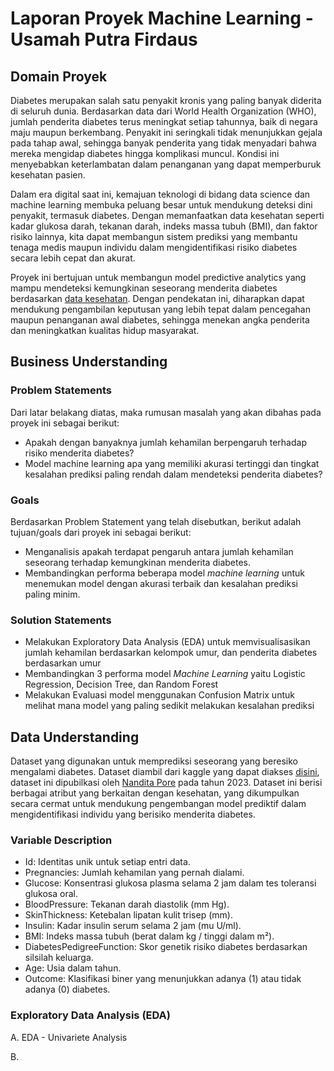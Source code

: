 # **Laporan Proyek Machine Learning - Usamah Putra Firdaus**

## **Domain Proyek**

Diabetes merupakan salah satu penyakit kronis yang paling banyak diderita di seluruh dunia. Berdasarkan data dari World Health Organization (WHO), jumlah penderita diabetes terus meningkat setiap tahunnya, baik di negara maju maupun berkembang. Penyakit ini seringkali tidak menunjukkan gejala pada tahap awal, sehingga banyak penderita yang tidak menyadari bahwa mereka mengidap diabetes hingga komplikasi muncul. Kondisi ini menyebabkan keterlambatan dalam penanganan yang dapat memperburuk kesehatan pasien.

Dalam era digital saat ini, kemajuan teknologi di bidang data science dan machine learning membuka peluang besar untuk mendukung deteksi dini penyakit, termasuk diabetes. Dengan memanfaatkan data kesehatan seperti kadar glukosa darah, tekanan darah, indeks massa tubuh (BMI), dan faktor risiko lainnya, kita dapat membangun sistem prediksi yang membantu tenaga medis maupun individu dalam mengidentifikasi risiko diabetes secara lebih cepat dan akurat.

Proyek ini bertujuan untuk membangun model predictive analytics yang mampu mendeteksi kemungkinan seseorang menderita diabetes berdasarkan [data kesehatan](https://www.kaggle.com/datasets/nanditapore/healthcare-diabetes). Dengan pendekatan ini, diharapkan dapat mendukung pengambilan keputusan yang lebih tepat dalam pencegahan maupun penanganan awal diabetes, sehingga menekan angka penderita dan meningkatkan kualitas hidup masyarakat.

## Business Understanding
### Problem Statements
Dari latar belakang diatas, maka rumusan masalah yang akan dibahas pada proyek ini sebagai berikut:
- Apakah dengan banyaknya jumlah kehamilan berpengaruh terhadap risiko menderita diabetes?
- Model machine learning apa yang memiliki akurasi tertinggi dan tingkat kesalahan prediksi paling rendah dalam mendeteksi penderita diabetes?

### Goals
Berdasarkan Problem Statement yang telah disebutkan, berikut adalah tujuan/goals dari proyek ini sebagai berikut:
- Menganalisis apakah terdapat pengaruh antara jumlah kehamilan seseorang terhadap kemungkinan menderita diabetes.
- Membandingkan performa beberapa model *machine learning* untuk menemukan model dengan akurasi terbaik dan kesalahan prediksi paling minim.

### Solution Statements
- Melakukan Exploratory Data Analysis (EDA) untuk memvisualisasikan jumlah kehamilan berdasarkan kelompok umur, dan penderita diabetes berdasarkan umur
- Membandingkan 3 performa model *Machine Learning* yaitu Logistic Regression, Decision Tree, dan Random Forest
- Melakukan Evaluasi model menggunakan Confusion Matrix untuk melihat mana model yang paling sedikit melakukan kesalahan prediksi

## **Data Understanding**
Dataset yang digunakan untuk memprediksi seseorang yang beresiko mengalami diabetes. Dataset diambil dari kaggle yang dapat diakses [disini](https://www.kaggle.com/datasets/nanditapore/healthcare-diabetes), dataset ini dipubilkasi oleh [Nandita Pore](https://www.kaggle.com/nanditapore) pada tahun 2023. Dataset ini berisi berbagai atribut yang berkaitan dengan kesehatan, yang dikumpulkan secara cermat untuk mendukung pengembangan model prediktif dalam mengidentifikasi individu yang berisiko menderita diabetes.

### Variable Description
- Id: Identitas unik untuk setiap entri data.
- Pregnancies: Jumlah kehamilan yang pernah dialami.
- Glucose: Konsentrasi glukosa plasma selama 2 jam dalam tes toleransi glukosa oral.
- BloodPressure: Tekanan darah diastolik (mm Hg).
- SkinThickness: Ketebalan lipatan kulit trisep (mm).
- Insulin: Kadar insulin serum selama 2 jam (mu U/ml).
- BMI: Indeks massa tubuh (berat dalam kg / tinggi dalam m²).
- DiabetesPedigreeFunction: Skor genetik risiko diabetes berdasarkan silsilah keluarga.
- Age: Usia dalam tahun.
- Outcome: Klasifikasi biner yang menunjukkan adanya (1) atau tidak adanya (0) diabetes.

### Exploratory Data Analysis (EDA)
A. EDA - Univariete Analysis

B. 
